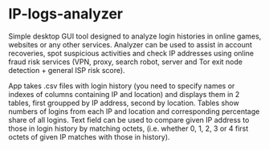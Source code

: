 # IP-logs-analyzer
Simple desktop GUI tool designed to analyze login histories in online games, websites or any other services. 
Analyzer can be used to assist in account recoveries, spot suspicious activities and check IP addresses using online fraud risk services (VPN, proxy, search robot, server and Tor exit node detection + general ISP risk score).

App takes .csv files with login history (you need to specify names or indexes of columns containing IP and location) and displays them in 2 tables, first groupped by IP address, second by location. Tables show numbers of logins from each IP and location and corresponding percentage share of all logins.
Text field can be used to compare given IP address to those in login history by matching octets, (i.e. whether 0, 1, 2, 3 or 4 first octets of given IP matches with those in history).

